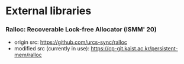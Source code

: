 
# External libraries

### Ralloc: Recoverable Lock-free Allocator (ISMM' 20)

* origin src: https://github.com/urcs-sync/ralloc
* modified src (currently in use): https://cp-git.kaist.ac.kr/persistent-mem/ralloc